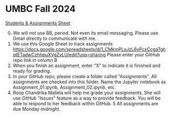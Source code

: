 # UMBC Fall 2024

[Students & Assignments Sheet](https://docs.google.com/spreadsheets/d/1_CMkmPLsJzL6yPcxCcgaTghqtETadwCzhhpuXVgZvLU/edit?usp=sharing)

0. We will not use BB, period. Not even its email messaging. Please use Gmail directly to communicate with me.
1. We use this Google Sheet to track assignments
https://docs.google.com/spreadsheets/d/1_CMkmPLsJzL6yPcxCcgaTghqtETadwCzhhpuXVgZvLU/edit?usp=sharing
Please enter your GitHub repo link in column B
2. When you finish an assignment, enter "X" to indicate it is finished and ready for grading. 
3. In your GitHub repo, please create a folder called "Assignments". All assignments are checked into this folder. Name the Jupyter notebook as Assignment_01.ipynb, Assignment_02.ipynb, etc.
4. Roop Chandrika Mallela will help me grade your assignments. She will use GitHub "Issues" feature as a way to provide feedback. You will be able to respond to her feedback within GitHub.
5 All assignments are due Monday midnight. 
